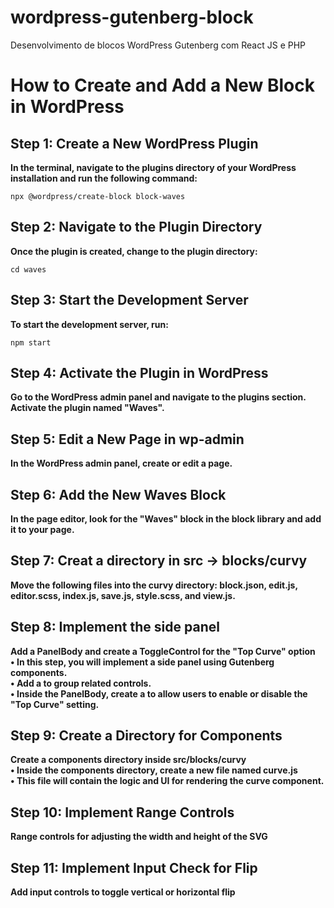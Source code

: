 # wordpress-gutenberg-block
Desenvolvimento de blocos WordPress Gutenberg com React JS e PHP

# How to Create and Add a New Block in WordPress

## Step 1: Create a New WordPress Plugin
**In the terminal, navigate to the plugins directory of your WordPress installation and run the following command:**

	npx @wordpress/create-block block-waves

## Step 2: Navigate to the Plugin Directory
**Once the plugin is created, change to the plugin directory:**

	cd waves

## Step 3: Start the Development Server
**To start the development server, run:**

	npm start

## Step 4: Activate the Plugin in WordPress
**Go to the WordPress admin panel and navigate to the plugins section. Activate the plugin named "Waves".**

## Step 5: Edit a New Page in wp-admin
**In the WordPress admin panel, create or edit a page.**

## Step 6: Add the New Waves Block
**In the page editor, look for the "Waves" block in the block library and add it to your page.**

## Step 7: Creat a directory in src -> blocks/curvy 
**Move the following files into the curvy directory: block.json, edit.js, editor.scss, index.js, save.js, style.scss, and view.js.**

## Step 8: Implement the side panel
**Add a PanelBody and create a ToggleControl for the "Top Curve" option <br>
• In this step, you will implement a side panel using Gutenberg components.<br>
• Add a <PanelBody> to group related controls.<br>
• Inside the PanelBody, create a <ToggleControl> to allow users to enable or disable the "Top Curve" setting.**

## Step 9: Create a Directory for Components
**Create a components directory inside src/blocks/curvy <br>
• Inside the components directory, create a new file named curve.js <br>
• This file will contain the logic and UI for rendering the curve component.**

## Step 10: Implement Range Controls
**Range controls for adjusting the width and height of the SVG**

## Step 11: Implement Input Check for Flip
**Add input controls to toggle vertical or horizontal flip**

